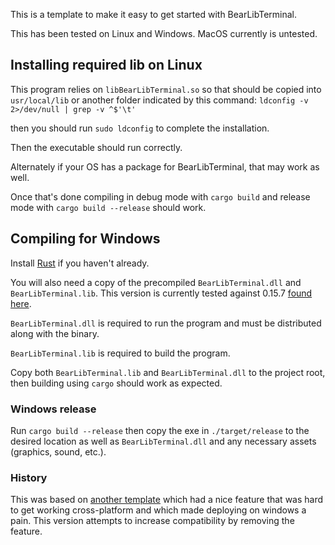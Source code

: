 This is a template to make it easy to get started with BearLibTerminal.

This has been tested on Linux and Windows. MacOS currently is untested.

## Installing required lib on Linux

This program relies on `libBearLibTerminal.so` so that should be copied into `usr/local/lib` or another folder indicated by this command: `ldconfig -v 2>/dev/null | grep -v ^$'\t'`

then you should run `sudo ldconfig` to complete the installation.

Then the executable should run correctly.

Alternately if your OS has a package for BearLibTerminal, that may work as well.

Once that's done compiling in debug mode with `cargo build` and release mode with `cargo build --release` should work.

## Compiling for Windows

Install [Rust](https://rustup.rs/) if you haven't already.

You will also need a copy of the precompiled `BearLibTerminal.dll` and `BearLibTerminal.lib`. This version is currently tested against 0.15.7 [found here](http://foo.wyrd.name/en:bearlibterminal#download).

`BearLibTerminal.dll` is required to run the program and must be distributed along with the binary.

`BearLibTerminal.lib` is required to build the program.

Copy both `BearLibTerminal.lib` and `BearLibTerminal.dll` to the project root, then building using `cargo` should work as expected.

### Windows release

Run `cargo build --release` then copy the exe in `./target/release` to the desired location as well as `BearLibTerminal.dll` and any necessary assets (graphics, sound, etc.).

### History

This was based on [another template](https://github.com/Ryan1729/live-code-bear-lib-terminal-template) which had a nice feature that was hard to get working cross-platform and which made deploying on windows a pain. This version attempts to increase compatibility by removing the feature.
